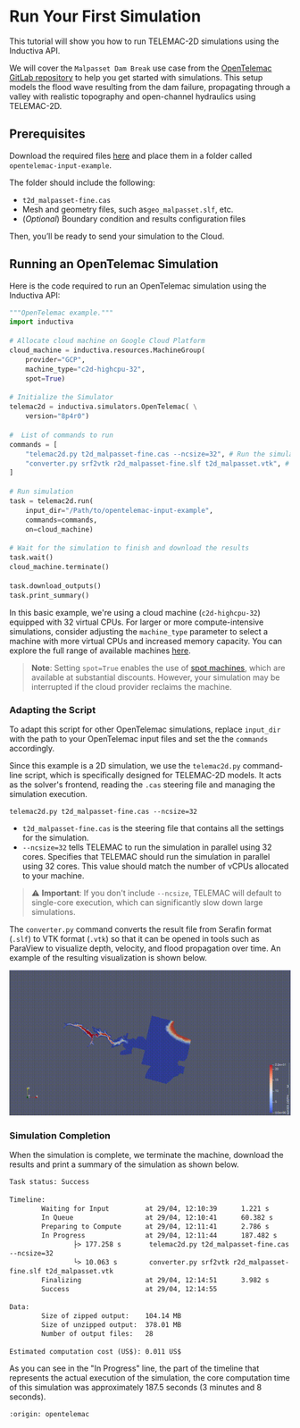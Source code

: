 # Run Your First Simulation
This tutorial will show you how to run TELEMAC-2D simulations using the Inductiva API. 

We will cover the `Malpasset Dam Break` use case from the [OpenTelemac GitLab repository](https://gitlab.pam-retd.fr/otm/telemac-mascaret/-/tree/main/examples/telemac2d/malpasset?ref_type=heads) to help you get started with simulations. This setup models the flood wave resulting from the dam failure, propagating through a valley with realistic topography and open-channel hydraulics using TELEMAC-2D.

## Prerequisites
Download the required files [here](https://storage.googleapis.com/inductiva-api-demo-files/opentelemac-input-example.zip) and place them in a folder called `opentelemac-input-example`.

The folder should include the following:
- `t2d_malpasset-fine.cas`
- Mesh and geometry files, such as`geo_malpasset.slf`, etc. 
- (*Optional*) Boundary condition and results configuration files

Then, you’ll be ready to send your simulation to the Cloud.

## Running an OpenTelemac Simulation
Here is the code required to run an OpenTelemac simulation using the Inductiva API:

```python
"""OpenTelemac example."""
import inductiva

# Allocate cloud machine on Google Cloud Platform
cloud_machine = inductiva.resources.MachineGroup(
    provider="GCP",
    machine_type="c2d-highcpu-32",
    spot=True)

# Initialize the Simulator
telemac2d = inductiva.simulators.OpenTelemac( \
    version="8p4r0")

#  List of commands to run
commands = [
	"telemac2d.py t2d_malpasset-fine.cas --ncsize=32", # Run the simulation using 32 cores
	"converter.py srf2vtk r2d_malpasset-fine.slf t2d_malpasset.vtk", # Convert the results to VTK format
]

# Run simulation
task = telemac2d.run(
    input_dir="/Path/to/opentelemac-input-example",
	commands=commands,
    on=cloud_machine)

# Wait for the simulation to finish and download the results
task.wait()
cloud_machine.terminate()

task.download_outputs()
task.print_summary()
```

In this basic example, we're using a cloud machine (`c2d-highcpu-32`) equipped with 32 virtual CPUs. 
For larger or more compute-intensive simulations, consider adjusting the `machine_type` parameter to select 
a machine with more virtual CPUs and increased memory capacity. You can explore the full range of available machines [here](https://console.inductiva.ai/machine-groups/instance-types).

> **Note**: Setting `spot=True` enables the use of [spot machines](../how-it-works/machines/spot-machines.md), which are available at substantial discounts. 
> However, your simulation may be interrupted if the cloud provider reclaims the machine.

### Adapting the Script
To adapt this script for other OpenTelemac simulations, replace `input_dir` with the
path to your OpenTelemac input files and set the the `commands` accordingly.

Since this example is a 2D simulation, we use the `telemac2d.py` command-line script, which is specifically designed for TELEMAC-2D models. It acts as the solver's frontend, reading the `.cas` steering file and managing the simulation execution.

```
telemac2d.py t2d_malpasset-fine.cas --ncsize=32
```

- `t2d_malpasset-fine.cas` is the steering file that contains all the settings for the simulation.
- `--ncsize=32` tells TELEMAC to run the simulation in parallel using 32 cores. Specifies that TELEMAC should run the simulation in parallel using 32 cores. This value should match the number of vCPUs allocated to your machine.

> ⚠️ **Important**: If you don't include `--ncsize`, TELEMAC will default to single-core execution, which can significantly slow down large simulations.

The `converter.py` command converts the result file from Serafin format (`.slf`) to VTK format (`.vtk`) so that it can be opened in tools such as ParaView to visualize depth, velocity, and flood propagation over time. An example of the resulting visualization is shown below.

<p align="center"><img src="./_static/malpasset_water_depth.gif" alt="Malpasset Dam Break Water Depth Animation with Paraview using VTK files generated by OpenTelemac" width="700"></p>

### Simulation Completion
When the simulation is complete, we terminate the machine, download the results and print a summary of the simulation as shown below.

```
Task status: Success

Timeline:
        Waiting for Input         at 29/04, 12:10:39      1.221 s
        In Queue                  at 29/04, 12:10:41      60.382 s
        Preparing to Compute      at 29/04, 12:11:41      2.786 s
        In Progress               at 29/04, 12:11:44      187.482 s
                ├> 177.258 s       telemac2d.py t2d_malpasset-fine.cas --ncsize=32
                └> 10.063 s        converter.py srf2vtk r2d_malpasset-fine.slf t2d_malpasset.vtk
        Finalizing                at 29/04, 12:14:51      3.982 s
        Success                   at 29/04, 12:14:55      

Data:
        Size of zipped output:    104.14 MB
        Size of unzipped output:  378.01 MB
        Number of output files:   28

Estimated computation cost (US$): 0.011 US$
```

As you can see in the "In Progress" line, the part of the timeline that represents the actual execution of the simulation, 
the core computation time of this simulation was approximately 187.5 seconds (3 minutes and 8 seconds).

```{banner_small}
:origin: opentelemac
```
